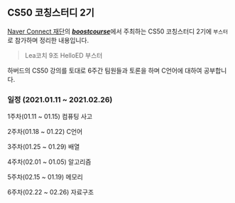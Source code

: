 ## CS50 코칭스터디 2기

[Naver Connect 재단](https://connect.or.kr/)의 [***boostcourse***](https://www.boostcourse.org/)에서 주최하는 CS50 코칭스터디 2기에 `부스터`로 참가하며 정리한 내용입니다.<br>
> Lea코치 9조 HelloED 부스터

하버드의 CS50 강의를 토대로 6주간 팀원들과 토론을 하며 C언어에 대하여 공부합니다.

### 일정 (2021.01.11 ~ 2021.02.26)

1주차(01.11 ~ 01.15) 컴퓨팅 사고

2주차(01.18 ~ 01.22) C언어

3주차(01.25 ~ 01.29) 배열

4주차(02.01 ~ 01.05) 알고리즘

5주차(02.15 ~ 01.19) 메모리

6주차(02.22 ~ 02.26) 자료구조
